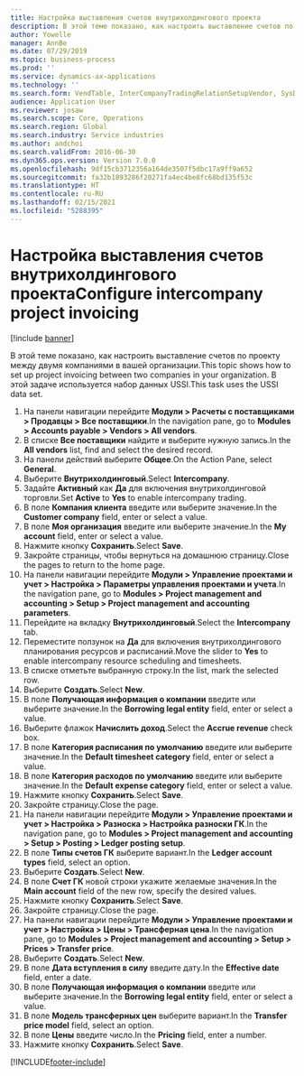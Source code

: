 ```yaml
---
title: Настройка выставления счетов внутрихолдингового проекта
description: В этой теме показано, как настроить выставление счетов по проекту между двумя компаниями в вашей организации.
author: Yowelle
manager: AnnBe
ms.date: 07/29/2019
ms.topic: business-process
ms.prod: ''
ms.service: dynamics-ax-applications
ms.technology: ''
ms.search.form: VendTable, InterCompanyTradingRelationSetupVendor, SysDataAreaSelectLookup, ProjParameters, ProjPosting, ProjTransferPrice
audience: Application User
ms.reviewer: josaw
ms.search.scope: Core, Operations
ms.search.region: Global
ms.search.industry: Service industries
ms.author: andchoi
ms.search.validFrom: 2016-06-30
ms.dyn365.ops.version: Version 7.0.0
ms.openlocfilehash: 9df15cb3712356a164de3507f5dbc17a9ff9a652
ms.sourcegitcommit: fa32b1893286f20271fa4ec4be8fc68bd135f53c
ms.translationtype: HT
ms.contentlocale: ru-RU
ms.lasthandoff: 02/15/2021
ms.locfileid: "5288395"
---
```

# <a name="configure-intercompany-project-invoicing"></a><span data-ttu-id="0b2c3-103">Настройка выставления счетов внутрихолдингового проекта</span><span class="sxs-lookup"><span data-stu-id="0b2c3-103">Configure intercompany project invoicing</span></span>

[!include [banner](../../includes/banner.md)]

<span data-ttu-id="0b2c3-104">В этой теме показано, как настроить выставление счетов по проекту между двумя компаниями в вашей организации.</span><span class="sxs-lookup"><span data-stu-id="0b2c3-104">This topic shows how to set up project invoicing between two companies in your organization.</span></span> <span data-ttu-id="0b2c3-105">В этой задаче используется набор данных USSI.</span><span class="sxs-lookup"><span data-stu-id="0b2c3-105">This task uses the USSI data set.</span></span>

1. <span data-ttu-id="0b2c3-106">На панели навигации перейдите **Модули > Расчеты с поставщиками > Продавцы > Все поставщики**.</span><span class="sxs-lookup"><span data-stu-id="0b2c3-106">In the navigation pane, go to **Modules > Accounts payable > Vendors > All vendors**.</span></span>
2. <span data-ttu-id="0b2c3-107">В списке **Все поставщики** найдите и выберите нужную запись.</span><span class="sxs-lookup"><span data-stu-id="0b2c3-107">In the **All vendors** list, find and select the desired record.</span></span>
3. <span data-ttu-id="0b2c3-108">На панели действий выберите **Общее**.</span><span class="sxs-lookup"><span data-stu-id="0b2c3-108">On the Action Pane, select **General**.</span></span>
4. <span data-ttu-id="0b2c3-109">Выберите **Внутрихолдинговый**.</span><span class="sxs-lookup"><span data-stu-id="0b2c3-109">Select **Intercompany**.</span></span>
5. <span data-ttu-id="0b2c3-110">Задайте **Активный** как **Да** для включения внутрихолдинговой торговли.</span><span class="sxs-lookup"><span data-stu-id="0b2c3-110">Set **Active** to **Yes** to enable intercompany trading.</span></span>
6. <span data-ttu-id="0b2c3-111">В поле **Компания клиента** введите или выберите значение.</span><span class="sxs-lookup"><span data-stu-id="0b2c3-111">In the **Customer company** field, enter or select a value.</span></span>
7. <span data-ttu-id="0b2c3-112">В поле **Моя организация** введите или выберите значение.</span><span class="sxs-lookup"><span data-stu-id="0b2c3-112">In the **My account** field, enter or select a value.</span></span>
8. <span data-ttu-id="0b2c3-113">Нажмите кнопку **Сохранить**.</span><span class="sxs-lookup"><span data-stu-id="0b2c3-113">Select **Save**.</span></span>
9. <span data-ttu-id="0b2c3-114">Закройте страницы, чтобы вернуться на домашнюю страницу.</span><span class="sxs-lookup"><span data-stu-id="0b2c3-114">Close the pages to return to the home page.</span></span>
10. <span data-ttu-id="0b2c3-115">На панели навигации перейдите **Модули > Управление проектами и учет > Настройка > Параметры управления проектами и учета**.</span><span class="sxs-lookup"><span data-stu-id="0b2c3-115">In the navigation pane, go to **Modules > Project management and accounting > Setup > Project management and accounting parameters**.</span></span>
11. <span data-ttu-id="0b2c3-116">Перейдите на вкладку **Внутрихолдинговый**.</span><span class="sxs-lookup"><span data-stu-id="0b2c3-116">Select the **Intercompany** tab.</span></span>
12. <span data-ttu-id="0b2c3-117">Переместите ползунок на **Да** для включения внутрихолдингового планирования ресурсов и расписаний.</span><span class="sxs-lookup"><span data-stu-id="0b2c3-117">Move the slider to **Yes** to enable intercompany resource scheduling and timesheets.</span></span>
13. <span data-ttu-id="0b2c3-118">В списке отметьте выбранную строку.</span><span class="sxs-lookup"><span data-stu-id="0b2c3-118">In the list, mark the selected row.</span></span>
14. <span data-ttu-id="0b2c3-119">Выберите **Создать**.</span><span class="sxs-lookup"><span data-stu-id="0b2c3-119">Select **New**.</span></span>
15. <span data-ttu-id="0b2c3-120">В поле **Получающая информация о компании** введите или выберите значение.</span><span class="sxs-lookup"><span data-stu-id="0b2c3-120">In the **Borrowing legal entity** field, enter or select a value.</span></span>
16. <span data-ttu-id="0b2c3-121">Выберите флажок **Начислить доход**.</span><span class="sxs-lookup"><span data-stu-id="0b2c3-121">Select the **Accrue revenue** check box.</span></span>
17. <span data-ttu-id="0b2c3-122">В поле **Категория расписания по умолчанию** введите или выберите значение.</span><span class="sxs-lookup"><span data-stu-id="0b2c3-122">In the **Default timesheet category** field, enter or select a value.</span></span>
18. <span data-ttu-id="0b2c3-123">В поле **Категория расходов по умолчанию** введите или выберите значение.</span><span class="sxs-lookup"><span data-stu-id="0b2c3-123">In the **Default expense category** field, enter or select a value.</span></span>
19. <span data-ttu-id="0b2c3-124">Нажмите кнопку **Сохранить**.</span><span class="sxs-lookup"><span data-stu-id="0b2c3-124">Select **Save**.</span></span>
20. <span data-ttu-id="0b2c3-125">Закройте страницу.</span><span class="sxs-lookup"><span data-stu-id="0b2c3-125">Close the page.</span></span>
21. <span data-ttu-id="0b2c3-126">На панели навигации перейдите **Модули > Управление проектами и учет > Настройка > Разноска > Настройка разноски ГК**.</span><span class="sxs-lookup"><span data-stu-id="0b2c3-126">In the navigation pane, go to **Modules > Project management and accounting > Setup > Posting > Ledger posting setup**.</span></span>
22. <span data-ttu-id="0b2c3-127">В поле **Типы счетов ГК** выберите вариант.</span><span class="sxs-lookup"><span data-stu-id="0b2c3-127">In the **Ledger account types** field, select an option.</span></span>
23. <span data-ttu-id="0b2c3-128">Выберите **Создать**.</span><span class="sxs-lookup"><span data-stu-id="0b2c3-128">Select **New**.</span></span>
24. <span data-ttu-id="0b2c3-129">В поле **Счет ГК** новой строки укажите желаемые значения.</span><span class="sxs-lookup"><span data-stu-id="0b2c3-129">In the **Main account** field of the new row, specify the desired values.</span></span>
25. <span data-ttu-id="0b2c3-130">Нажмите кнопку **Сохранить**.</span><span class="sxs-lookup"><span data-stu-id="0b2c3-130">Select **Save**.</span></span>
26. <span data-ttu-id="0b2c3-131">Закройте страницу.</span><span class="sxs-lookup"><span data-stu-id="0b2c3-131">Close the page.</span></span>
27. <span data-ttu-id="0b2c3-132">На панели навигации перейдите **Модули > Управление проектами и учет > Настройка > Цены > Трансферная цена**.</span><span class="sxs-lookup"><span data-stu-id="0b2c3-132">In the navigation pane, go to **Modules > Project management and accounting > Setup > Prices > Transfer price**.</span></span>
28. <span data-ttu-id="0b2c3-133">Выберите **Создать**.</span><span class="sxs-lookup"><span data-stu-id="0b2c3-133">Select **New**.</span></span>
29. <span data-ttu-id="0b2c3-134">В поле **Дата вступления в силу** введите дату.</span><span class="sxs-lookup"><span data-stu-id="0b2c3-134">In the **Effective date** field, enter a date.</span></span>
30. <span data-ttu-id="0b2c3-135">В поле **Получающая информация о компании** введите или выберите значение.</span><span class="sxs-lookup"><span data-stu-id="0b2c3-135">In the **Borrowing legal entity** field, enter or select a value.</span></span>
31. <span data-ttu-id="0b2c3-136">В поле **Модель трансферных цен** выберите вариант.</span><span class="sxs-lookup"><span data-stu-id="0b2c3-136">In the **Transfer price model** field, select an option.</span></span>
32. <span data-ttu-id="0b2c3-137">В поле **Цены** введите число.</span><span class="sxs-lookup"><span data-stu-id="0b2c3-137">In the **Pricing** field, enter a number.</span></span>
33. <span data-ttu-id="0b2c3-138">Нажмите кнопку **Сохранить**.</span><span class="sxs-lookup"><span data-stu-id="0b2c3-138">Select **Save**.</span></span>



[!INCLUDE[footer-include](../../includes/footer-banner.md)]
